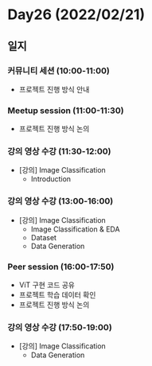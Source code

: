 # Day26 (2022/02/21)

## 일지

### 커뮤니티 세션 (10:00-11:00)

  * 프로젝트 진행 방식 안내

### Meetup session (11:00-11:30)

  * 프로젝트 진행 방식 논의

### 강의 영상 수강 (11:30-12:00)

  * [강의] Image Classification
    * Introduction

### 강의 영상 수강 (13:00-16:00)

  * [강의] Image Classification
    * Image Classification & EDA
    * Dataset
    * Data Generation

### Peer session (16:00-17:50)

  * ViT 구현 코드 공유
  * 프로젝트 학습 데이터 확인
  * 프로젝트 진행 방식 논의

### 강의 영상 수강 (17:50-19:00)

  * [강의] Image Classification
    * Data Generation
